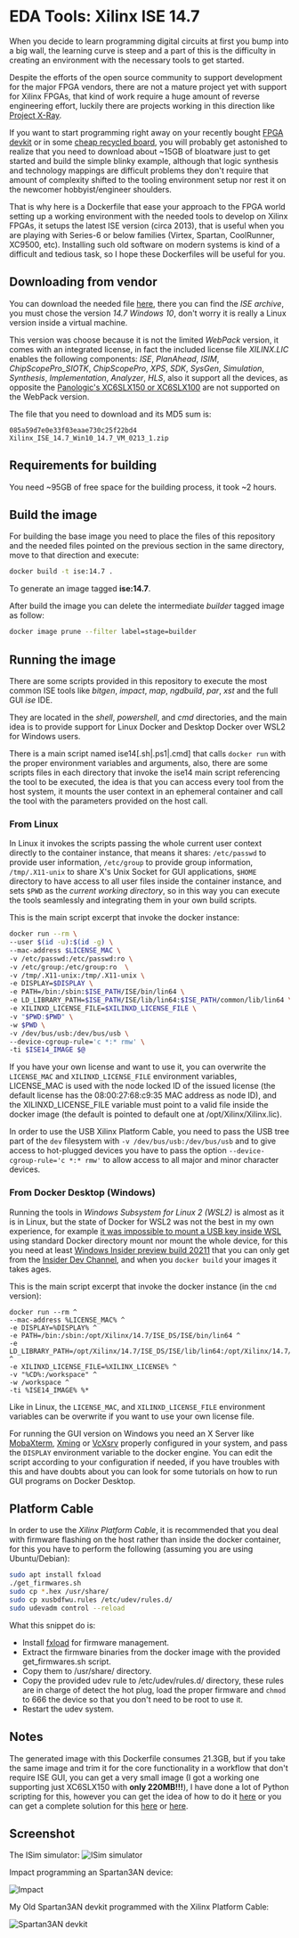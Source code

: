 # EDA Tools: Xilinx ISE 14.7
 
When you decide to learn programming digital circuits at first you bump into a big wall, the learning curve is steep and a part of this is the difficulty in creating an environment with the necessary tools to get started.

Despite the efforts of the open source community to support development for the major FPGA vendors, there are not a mature project yet with support for Xilinx FPGAs, that kind of work require a huge amount of reverse engineering effort, luckily there are projects working in this direction like [Project X-Ray](https://github.com/SymbiFlow/prjxray).


If you want to start programming right away on your recently bought [FPGA devkit](https://www.joelw.id.au/FPGA/CheapFPGADevelopmentBoards) or in some [cheap recycled board](https://hackaday.io/project/159853-fpga-board-hack), you will probably get astonished to realize that you need to download about ~15GB of bloatware just to get started and build the simple blinky example, although that logic synthesis and technology mappings are difficult problems they don't require that amount of complexity shifted to the tooling environment setup nor rest it on the newcomer hobbyist/engineer shoulders.

That is why here is a Dockerfile that ease your approach to the FPGA world setting up a working environment with the needed tools to develop on Xilinx FPGAs, it setups the latest ISE version (circa 2013), that is useful when you are playing with Series-6 or below families (Virtex, Spartan, CoolRunner, XC9500, etc). Installing such old software on modern systems is kind of a difficult and tedious task, so I hope these Dockerfiles will be useful for you.

## Downloading from vendor

You can download the needed file [here](https://www.xilinx.com/support/download/index.html/content/xilinx/en/downloadNav/vivado-design-tools/archive-ise.html), there you can find the *ISE archive*, you must chose the version *14.7 Windows 10*, don't worry it is really a Linux version inside a virtual machine.

This version was choose because it is not the limited *WebPack* version, it comes with an integrated license, in fact the included license file *XILINX.LIC* enables the following components: *ISE*, *PlanAhead*, *ISIM*, *ChipScopePro_SIOTK*, *ChipScopePro*, *XPS*, *SDK*, *SysGen*, *Simulation*, *Synthesis*, *Implementation*, *Analyzer*, *HLS*, also it support all the devices, as opposite the [Panologic's XC6SLX150 or XC6SLX100](https://github.com/tomverbeure/panologic-g2) are not supported on the WebPack version.

The file that you need to download and its MD5 sum is:

```
085a59d7e0e33f03eaae730c25f22bd4  Xilinx_ISE_14.7_Win10_14.7_VM_0213_1.zip
```

## Requirements for building

You need ~95GB of free space for the building process, it took ~2 hours.

## Build the image

For building the base image you need to place the files of this repository and the needed files pointed on the previous section in the same directory, move to that direction and execute:

```bash
docker build -t ise:14.7 .

```

To generate an image tagged **ise:14.7**.

After build the image you can delete the intermediate *builder* tagged image as follow:

```bash
docker image prune --filter label=stage=builder
```

## Running the image
 
There are some scripts provided in this repository to execute the most common ISE tools like *bitgen*, *impact*, *map*, *ngdbuild*, *par*, *xst* and the full GUI *ise* IDE.

They are located in the *shell*, *powershell*, and *cmd* directories, and the main idea is to provide support for Linux Docker and Desktop Docker over WSL2 for Windows users.

There is a main script named ise14[.sh|.ps1|.cmd] that calls `docker run` with the proper environment variables and arguments, also, there are some scripts files in each directory that invoke the ise14 main script referencing the tool to be executed, the idea is that you can access every tool from the host system, it mounts the user context in an ephemeral container and call the tool with the parameters provided on the host call.

### From Linux

In Linux it invokes the scripts passing the whole current user context directly to the container instance, that means it shares: `/etc/passwd` to provide user information, `/etc/group` to provide group information, `/tmp/.X11-unix` to share X's Unix Socket for GUI applications, `$HOME` directory to have access to all user files inside the container instance, and sets `$PWD` as the *current working directory*, so in this way you can execute the tools seamlessly and integrating them in your own build scripts. 

This is the main script excerpt that invoke the docker instance:

```bash
docker run --rm \
--user $(id -u):$(id -g) \
--mac-address $LICENSE_MAC \
-v /etc/passwd:/etc/passwd:ro \
-v /etc/group:/etc/group:ro  \
-v /tmp/.X11-unix:/tmp/.X11-unix \
-e DISPLAY=$DISPLAY \
-e PATH=/bin:/sbin:$ISE_PATH/ISE/bin/lin64 \
-e LD_LIBRARY_PATH=$ISE_PATH/ISE/lib/lin64:$ISE_PATH/common/lib/lin64 \
-e XILINXD_LICENSE_FILE=$XILINXD_LICENSE_FILE \
-v "$PWD:$PWD" \
-w $PWD \
-v /dev/bus/usb:/dev/bus/usb \
--device-cgroup-rule='c *:* rmw' \
-ti $ISE14_IMAGE $@
```

If you have your own license and want to use it, you can overwrite the `LICENSE_MAC` and `XILINXD_LICENSE_FILE` environment variables, LICENSE_MAC is used with the node locked ID of the issued license (the default license has the 08:00:27:68:c9:35 MAC address as node ID), and the XILINXD_LICENSE_FILE variable must point to a valid file inside the docker image (the default is pointed to default one at /opt/Xilinx/Xilinx.lic).

In order to use the USB Xilinx Platform Cable, you need to pass the USB tree part of the `dev` filesystem with `-v /dev/bus/usb:/dev/bus/usb` and to give access to hot-plugged devices you have to pass the option `--device-cgroup-rule='c *:* rmw'` to allow access to all major and minor character devices.

### From Docker Desktop (Windows)

Running the tools in *Windows Subsystem for Linux 2 (WSL2)* is almost as it is in Linux, but the state of Docker for WSL2 was not the best in my own experience, for example [it was impossible to mount a USB key inside WSL](https://docs.microsoft.com/en-us/windows/wsl/wsl2-mount-disk#limitations) using standard Docker directory mount nor mount the whole device, for this you need at least [Windows Insider preview build 20211](https://github.com/microsoft/WSL/discussions/6061) that you can only get from the [Insider Dev Channel](https://blogs.windows.com/windows-insider/2020/09/10/announcing-windows-10-insider-preview-build-20211/), and when you `docker build` your images it takes ages.

This is the main script excerpt that invoke the docker instance (in the `cmd` version):

```batchfile
docker run --rm ^
--mac-address %LICENSE_MAC% ^
-e DISPLAY=%DISPLAY% ^
-e PATH=/bin:/sbin:/opt/Xilinx/14.7/ISE_DS/ISE/bin/lin64 ^
-e LD_LIBRARY_PATH=/opt/Xilinx/14.7/ISE_DS/ISE/lib/lin64:/opt/Xilinx/14.7/ISE_DS/common/lib/lin64 ^
-e XILINXD_LICENSE_FILE=%XILINX_LICENSE% ^
-v "%CD%:/workspace" ^
-w /workspace ^
-ti %ISE14_IMAGE% %*
```

Like in Linux, the `LICENSE_MAC`, and `XILINXD_LICENSE_FILE` environment variables can be overwrite if you want to use your own license file.

For running the GUI version on Windows you need an X Server like [MobaXterm](https://mobaxterm.mobatek.net/), [Xming](http://www.straightrunning.com/XmingNotes/) or [VcXsrv](https://sourceforge.net/projects/vcxsrv/) properly configured in your system, and pass the `DISPLAY` environment variable to the docker engine. You can edit the script according to your configuration if needed, if you have troubles with this and have doubts about you can look for some tutorials on how to run GUI programs on Docker Desktop.

## Platform Cable

In order to use the *Xilinx Platform Cable*, it is recommended that you deal with firmware flashing on the host rather than inside the docker container, for this you have to perform the following (assuming you are using Ubuntu/Debian):

```bash
sudo apt install fxload
./get_firmwares.sh
sudo cp *.hex /usr/share/ 
sudo cp xusbdfwu.rules /etc/udev/rules.d/
sudo udevadm control --reload
```

What this snippet do is: 
* Install [fxload](https://linux.die.net/man/8/fxload) for firmware management.
* Extract the firmware binaries from the docker image with the provided get_firmwares.sh script.
* Copy them to /usr/share/ directory.
* Copy the provided udev rule to /etc/udev/rules.d/ directory, these rules are in charge of detect the hot plug, load the proper firmware and `chmod` to 666 the device so that you don't need to be root to use it.
* Restart the udev system.

## Notes

The generated image with this Dockerfile consumes 21.3GB, but if you take the same image and trim it for the core functionality in a workflow that don't require ISE GUI, you can get a very small image (I got a working one supporting just XC6SLX150 with **only 220MB!!!**), I have done a lot of Python scripting for this, however you can get the idea of how to do it [here](https://stenci.la/blog/2017-07-docker-with-strace/) or you can get a complete solution for this [here](https://github.com/docker-slim/docker-slim) or [here](https://github.com/ak-1/sackman).

## Screenshot

The ISim simulator:
![ISim simulator](./pictures/isim.png)

Impact programming an Spartan3AN device:

![Impact](./pictures/impact.png)

My Old Spartan3AN devkit programmed with the Xilinx Platform Cable:

![Spartan3AN devkit](./pictures/spartan3an.jpg)

